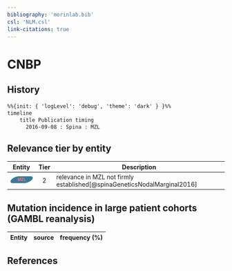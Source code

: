 ```yaml
---
bibliography: 'morinlab.bib'
csl: 'NLM.csl'
link-citations: true
---
```


# CNBP

## History

```mermaid
%%{init: { 'logLevel': 'debug', 'theme': 'dark' } }%%
timeline
    title Publication timing
      2016-09-08 : Spina : MZL
```


## Relevance tier by entity

|Entity|Tier|Description|
|:------:|:----:|--------------------------------------|
|![MZL](images/icons/MZL_tier2.png)|2|relevance in MZL not firmly established[@spinaGeneticsNodalMarginal2016]|


## Mutation incidence in large patient cohorts (GAMBL reanalysis)

|Entity|source |frequency (%)|
|:------:|:----:|:----:|


## References


